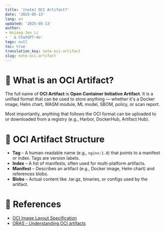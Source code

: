 ```yaml
---
title: '[note] OCI Artifact?'
date: '2025-05-13'
lang: en
updated: '2025-05-13'
author:
- Hsiang-Jen Li
- ' & ChatGPT-4o'
tags: null
toc: true
translation_key: note-oci-artifact
slug: note-oci-artifact
---
```


# 📌 What is an OCI Artifact?

The full name of **OCI Artifact** is **Open Container Initiative Artifact**. It is a unified format that can be used to store anything — whether it's a Docker image, Helm chart, WASM module, ML model, SBOM, policy, or scan report.

Most importantly, anything that follows the OCI format can be uploaded to or downloaded from a registry (e.g., Harbor, DockerHub, Artifact Hub).

<!-- more -->

# 🚀 OCI Artifact Structure

- **Tag** – A human-readable name (e.g., `nginx:1.0`) that points to a manifest or index. Tags are version labels.
- **Index** – A list of manifests, often used for multi-platform artifacts.
- **Manifest** – Describes an artifact (e.g., Docker image, Helm chart) and references blobs.
- **Blobs** – Actual content like .tar.gz, binaries, or configs used by the artifact.


# 🔗 References
- [OCI Image Layout Specification](https://github.com/opencontainers/image-spec/blob/v1.1.1/image-layout.md)
- [ORAS - Understanding OCI artifacts](https://oras.land/docs/concepts/artifact/)
